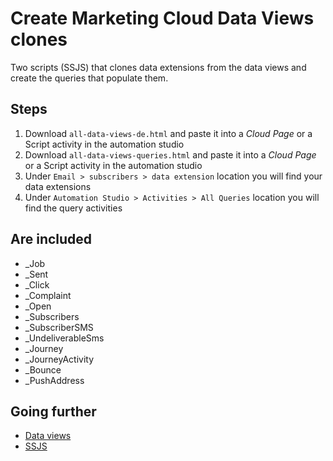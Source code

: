 # Create Marketing Cloud Data Views clones

Two scripts (SSJS) that clones data extensions from the data views and create the queries that populate them.

## Steps

1. Download `all-data-views-de.html` and paste it into a _Cloud Page_ or a Script activity in the automation studio
2. Download `all-data-views-queries.html` and paste it into a _Cloud Page_ or a Script activity in the automation studio
3. Under `Email > subscribers > data extension` location you will find your data extensions
4. Under `Automation Studio > Activities > All Queries` location you will find the query activities


## Are included

- _Job
- _Sent
- _Click
- _Complaint
- _Open
- _Subscribers
- _SubscriberSMS
- _UndeliverableSms
- _Journey
- _JourneyActivity
- _Bounce
- _PushAddress

## Going further
- [Data views](https://help.salesforce.com/articleView?id=mc_as_data_views.htm&type=5)
- [SSJS](https://developer.salesforce.com/docs/atlas.en-us.mc-programmatic-content.meta/mc-programmatic-content/ssjs_syntaxGuide.htm)



 
